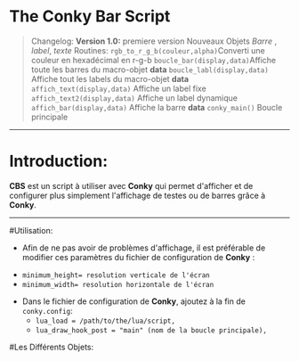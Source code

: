 The Conky Bar Script
==
> Changelog:
> __Version 1.0:__ 
> premiere version
>Nouveaux Objets _Barre_ ,  _label_, _texte_ 
>Routines:
>`rgb_to_r_g_b(couleur,alpha)`Converti une couleur en hexadécimal en r-g-b
>`boucle_bar(display,data)`Affiche toute les barres du macro-objet __data__
>`boucle_labl(display,data)` Affiche tout les labels du macro-objet __data__
>`affich_text(display,data)` Affiche un label fixe
>`affich_text2(display,data)` Affiche un label dynamique
>`affich_bar(display,data)` Affiche la barre __data__
>`conky_main()` Boucle principale

----
Introduction:
=============
__CBS__ est un script à utiliser avec __Conky__ qui permet d'afficher et de configurer plus simplement l'affichage de testes ou de barres grâce à __Conky__.

----
#Utilisation:
* Afin de ne pas avoir de problèmes d'affichage, il est préférable de modifier ces paramètres du fichier de configuration de __Conky__ :
 + `minimum_height= resolution verticale de l'écran`
 + `minimum_width= resolution horizontale de l'écran` 

* Dans le fichier de configuration de __Conky__, ajoutez à la fin de `conky.config`:
	* `lua_load = /path/to/the/lua/script,`
	* `lua_draw_hook_post = "main" (nom de la boucle principale),`

#Les Différents Objets: